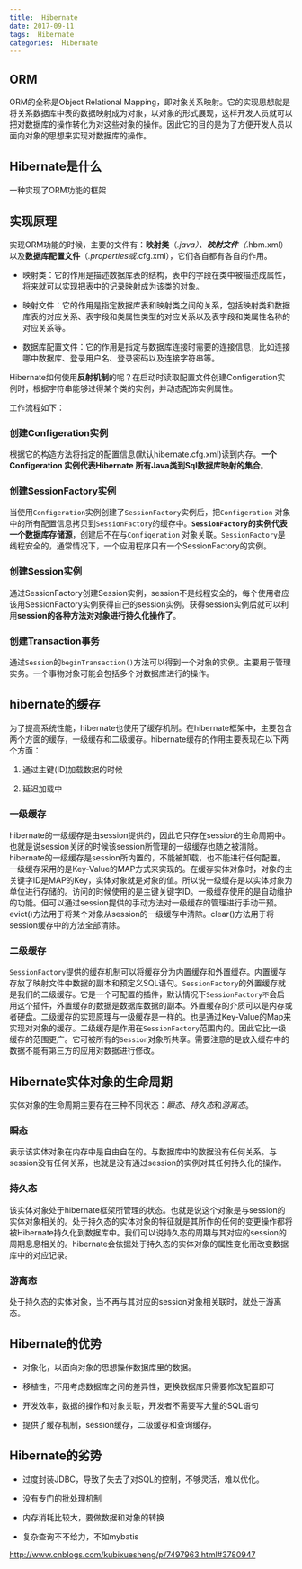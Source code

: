 ```yaml
---
title:  Hibernate
date: 2017-09-11
tags:  Hibernate
categories:  Hibernate
---
```


## ORM

ORM的全称是Object Relational Mapping，即对象关系映射。它的实现思想就是将关系数据库中表的数据映射成为对象，以对象的形式展现，这样开发人员就可以把对数据库的操作转化为对这些对象的操作。因此它的目的是为了方便开发人员以面向对象的思想来实现对数据库的操作。

## Hibernate是什么

一种实现了ORM功能的框架

## 实现原理

实现ORM功能的时候，主要的文件有：**映射类**（*.java）、**映射文件**（*.hbm.xml）以及**数据库配置文件**（*.properties或*.cfg.xml），它们各自都有各自的作用。

+ 映射类：它的作用是描述数据库表的结构，表中的字段在类中被描述成属性，将来就可以实现把表中的记录映射成为该类的对象。

+ 映射文件：它的作用是指定数据库表和映射类之间的关系，包括映射类和数据库表的对应关系、表字段和类属性类型的对应关系以及表字段和类属性名称的对应关系等。

+ 数据库配置文件：它的作用是指定与数据库连接时需要的连接信息，比如连接哪中数据库、登录用户名、登录密码以及连接字符串等。

 Hibernate如何使用**反射机制**的呢？在启动时读取配置文件创建Configeration实例时，根据字符串能够过得某个类的实例，并动态配饰实例属性。

工作流程如下：

### 创建Configeration实例

根据它的构造方法将指定的配置信息(默认hibernate.cfg.xml)读到内存。**一个Configeration 实例代表Hibernate 所有Java类到Sql数据库映射的集合**。


### 创建SessionFactory实例

当使用`Configeration`实例创建了`SessionFactory`实例后，把`Configeration` 对象中的所有配置信息拷贝到`SessionFactory`的缓存中。**`SessionFactory`的实例代表一个数据库存储源**，创建后不在与`Configeration` 对象关联。`SessionFactory`是线程安全的，通常情况下，一个应用程序只有一个SessionFactory的实例。

### 创建Session实例

通过SessionFactory创建Session实例，session不是线程安全的，每个使用者应该用SessionFactory实例获得自己的session实例。获得session实例后就可以利用**session的各种方法对对象进行持久化操作了**。

### 创建Transaction事务

通过`Session`的`beginTransaction()`方法可以得到一个对象的实例。主要用于管理实务。一个事物对象可能会包括多个对数据库进行的操作。

## hibernate的缓存

为了提高系统性能，hibernate也使用了缓存机制。在hibernate框架中，主要包含两个方面的缓存，一级缓存和二级缓存。hibernate缓存的作用主要表现在以下两个方面： 

1. 通过主键(ID)加载数据的时候

2. 延迟加载中

### 一级缓存

hibernate的一级缓存是由session提供的，因此它只存在session的生命周期中。也就是说session关闭的时候该session所管理的一级缓存也随之被清除。hibernate的一级缓存是session所内置的，不能被卸载，也不能进行任何配置。一级缓存采用的是Key-Value的MAP方式来实现的。在缓存实体对象时，对象的主关键字ID是MAP的Key，实体对象就是对象的值。所以说一级缓存是以实体对象为单位进行存储的。访问的时候使用的是主键关键字ID。一级缓存使用的是自动维护的功能。但可以通过session提供的手动方法对一级缓存的管理进行手动干预。evict()方法用于将某个对象从session的一级缓存中清除。clear()方法用于将session缓存中的方法全部清除。

### 二级缓存

`SessionFactory`提供的缓存机制可以将缓存分为内置缓存和外置缓存。内置缓存存放了映射文件中数据的副本和预定义SQL语句。`SessionFactory`的外置缓存就是我们的二级缓存。它是一个可配置的插件，默认情况下`SessionFactory不`会启用这个插件，外置缓存的数据是数据库数据的副本。外置缓存的介质可以是内存或者硬盘。二级缓存的实现原理与一级缓存是一样的。也是通过Key-Value的Map来实现对对象的缓存。二级缓存是作用在`SessionFactory`范围内的。因此它比一级缓存的范围更广。它可被所有的`Session`对象所共享。需要注意的是放入缓存中的数据不能有第三方的应用对数据进行修改。

## Hibernate实体对象的生命周期

实体对象的生命周期主要存在三种不同状态：*瞬态*、*持久态*和*游离态*。

### 瞬态

表示该实体对象在内存中是自由自在的。与数据库中的数据没有任何关系。与session没有任何关系，也就是没有通过session的实例对其任何持久化的操作。

### 持久态

该实体对象处于hibernate框架所管理的状态。也就是说这个对象是与session的实体对象相关的。处于持久态的实体对象的特征就是其所作的任何的变更操作都将被Hibernate持久化到数据库中。我们可以说持久态的周期与其对应的session的周期息息相关的。hibernate会依据处于持久态的实体对象的属性变化而改变数据库中的对应记录。

### 游离态

处于持久态的实体对象，当不再与其对应的session对象相关联时，就处于游离态。


## Hibernate的优势

+ 对象化，以面向对象的思想操作数据库里的数据。

+ 移植性，不用考虑数据库之间的差异性，更换数据库只需要修改配置即可

+ 开发效率，数据的操作和对象关联，开发者不需要写大量的SQL语句

+ 提供了缓存机制，session缓存，二级缓存和查询缓存。

## Hibernate的劣势

+ 过度封装JDBC，导致了失去了对SQL的控制，不够灵活，难以优化。

+ 没有专门的批处理机制

+ 内存消耗比较大，要做数据和对象的转换

+ 复杂查询不不给力，不如mybatis

http://www.cnblogs.com/kubixuesheng/p/7497963.html#3780947
